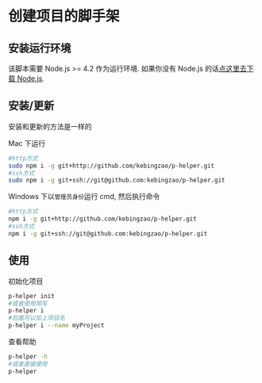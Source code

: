 # 创建项目的脚手架
## 安装运行环境
该脚本需要 Node.js >= 4.2 作为运行环境.
如果你没有 Node.js 的话[点这里去下载 Node.js](https://nodejs.org/zh-cn/).

## 安装/更新
安装和更新的方法是一样的

Mac 下运行
```sh
#http方式
sudo npm i -g git+http://github.com/kebingzao/p-helper.git
#ssh方式
sudo npm i -g git+ssh://git@github.com:kebingzao/p-helper.git
```

Windows 下以`管理员身份`运行 cmd, 然后执行命令
```sh
#http方式
npm i -g git+http://github.com/kebingzao/p-helper.git
#ssh方式
npm i -g git+ssh://git@github.com:kebingzao/p-helper.git
```

## 使用
初始化项目
```sh
p-helper init
#或者使用简写
p-helper i
#后面可以加上项目名
p-helper i --name myProject
```

查看帮助
```sh
p-helper -h
#或者直接使用
p-helper
```
